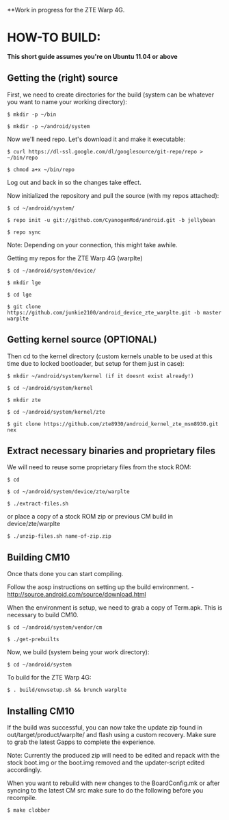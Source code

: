 **Work in progress for the ZTE Warp 4G.


HOW-TO BUILD:
=============

**This short guide assumes you're on Ubuntu 11.04 or above**

Getting the (right) source
--------------------------

First, we need to create directories for the build (system can be whatever you want to name your working directory):

    $ mkdir -p ~/bin

    $ mkdir -p ~/android/system

Now we'll need repo. Let's download it and make it executable:

    $ curl https://dl-ssl.google.com/dl/googlesource/git-repo/repo > ~/bin/repo

    $ chmod a+x ~/bin/repo

Log out and back in so the changes take effect.

Now initialized the repository and pull the source (with my repos attached):

    $ cd ~/android/system/
    
    $ repo init -u git://github.com/CyanogenMod/android.git -b jellybean
    
    $ repo sync

Note: Depending on your connection, this might take awhile.

Getting my repos for the ZTE Warp 4G (warplte)
	
	$ cd ~/android/system/device/

	$ mkdir lge

	$ cd lge

	$ git clone https://github.com/junkie2100/android_device_zte_warplte.git -b master warplte


Getting kernel source (OPTIONAL)
--------------------------------

Then cd to the kernel directory (custom kernels unable to be used at this time due to locked bootloader, but setup for them just in case):

	$ mkdir ~/android/system/kernel (if it doesnt exist already!)

	$ cd ~/android/system/kernel

	$ mkdir zte

	$ cd ~/android/system/kernel/zte

	$ git clone https://github.com/zte8930/android_kernel_zte_msm8930.git nex

Extract necessary binaries and proprietary files 
------------------------------------------------

We will need to reuse some proprietary files from the stock ROM:

    $ cd
    
    $ cd ~/android/system/device/zte/warplte
    
    $ ./extract-files.sh

or place a copy of a stock ROM zip or previous CM build in device/zte/warplte

	$ ./unzip-files.sh name-of-zip.zip

Building CM10
-------------
Once thats done you can start compiling.

Follow the aosp instructions on setting up the build environment. - http://source.android.com/source/download.html

When the environment is setup, we need to grab a copy of Term.apk. This is necessary to build CM10.

    $ cd ~/android/system/vendor/cm

    $ ./get-prebuilts

Now, we build (system being your work directory):

    $ cd ~/android/system

To build for the ZTE Warp 4G:
    
    $ . build/envsetup.sh && brunch warplte


Installing CM10
---------------
If the build was successful, you can now take the update zip found in out/target/product/warplte/ and flash using a custom recovery. Make sure to grab the latest Gapps to complete the experience.

Note: Currently the produced zip will need to be edited and repack with the stock boot.img or the boot.img removed and the updater-script edited accordingly.

When you want to rebuild with new changes to the BoardConfig.mk or after syncing to the latest CM src make sure to do the following before you recompile.

    $ make clobber



